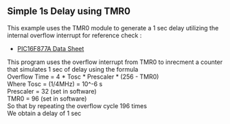 ## Simple 1s Delay using TMR0
This example uses the TMR0 module to generate a 1 sec delay utilizing the internal overflow interrupt
for reference check :

 - [PIC16F877A Data Sheet](https://ww1.microchip.com/downloads/en/devicedoc/39582b.pdf)
 
This program uses the overflow interrupt from TMR0 to inrecment 
a counter that simulates 1 sec of delay using the formula	   
Overflow Time = 4 * Tosc * Prescaler * (256 - TMR0)	   
Where Tosc = (1/4MHz) = 10^-6 s				   
Prescaler = 32 (set in software)			   
TMR0 = 96 (set in software)				   
 So that by repeating the overflow cycle 196 times		   
We obtain a delay of 1 sec

